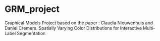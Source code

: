 # GRM_project

Graphical Models Project based on the paper : Claudia Nieuwenhuis and Daniel Cremers. Spatially Varying Color Distributions for Interactive Multi-Label Segmentation

